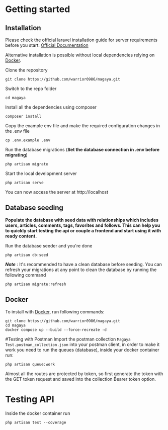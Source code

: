 # Getting started

## Installation

Please check the official laravel installation guide for server requirements before you start. [Official Documentation](https://laravel.com/docs/9.x/installation)

Alternative installation is possible without local dependencies relying on [Docker](#docker). 

Clone the repository

    git clone https://github.com/warrior0986/magaya.git

Switch to the repo folder

    cd magaya

Install all the dependencies using composer

    composer install

Copy the example env file and make the required configuration changes in the .env file

    cp .env.example .env

Run the database migrations (**Set the database connection in .env before migrating**)

    php artisan migrate

Start the local development server

    php artisan serve

You can now access the server at http://localhost

## Database seeding

**Populate the database with seed data with relationships which includes users, articles, comments, tags, favorites and follows. This can help you to quickly start testing the api or couple a frontend and start using it with ready content.**

Run the database seeder and you're done

    php artisan db:seed

***Note*** : It's recommended to have a clean database before seeding. You can refresh your migrations at any point to clean the database by running the following command

    php artisan migrate:refresh
    
## Docker

To install with [Docker](https://www.docker.com), run following commands:

```
git clone https://github.com/warrior0986/magaya.git
cd magaya
docker compose up --build --force-recreate -d
```
#Testing with Postman
Import the postman collection `Magaya Test.postman_collection.json` into your postman client, in order to make it work you need to run the queues (database), inside your docker container run:

    php artisan queue:work

Almost all the routes are protected by token, so first generate the token with the GET token request and saved into the collection Bearer token option.

# Testing API

Inside the docker container run

    php artisan test --coverage